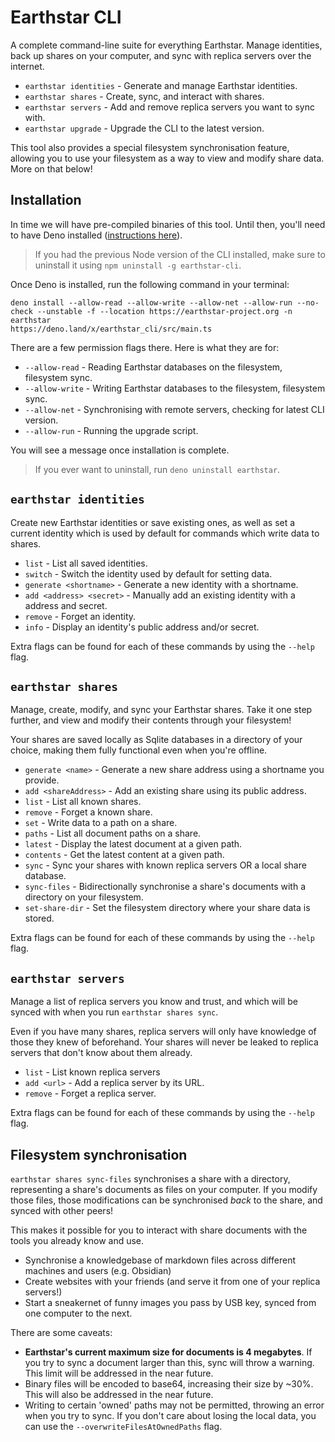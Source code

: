 # Earthstar CLI

A complete command-line suite for everything Earthstar. Manage identities, back
up shares on your computer, and sync with replica servers over the internet.

- `earthstar identities` - Generate and manage Earthstar identities.
- `earthstar shares` - Create, sync, and interact with shares.
- `earthstar servers` - Add and remove replica servers you want to sync with.
- `earthstar upgrade` - Upgrade the CLI to the latest version.

This tool also provides a special filesystem synchronisation feature, allowing
you to use your filesystem as a way to view and modify share data. More on that
below!

## Installation

In time we will have pre-compiled binaries of this tool. Until then, you'll need
to have Deno installed
([instructions here](https://deno.land/manual/getting_started/installation)).

> If you had the previous Node version of the CLI installed, make sure to
> uninstall it using `npm uninstall -g earthstar-cli`.

Once Deno is installed, run the following command in your terminal:

```
deno install --allow-read --allow-write --allow-net --allow-run --no-check --unstable -f --location https://earthstar-project.org -n earthstar
https://deno.land/x/earthstar_cli/src/main.ts
```

There are a few permission flags there. Here is what they are for:

- `--allow-read` - Reading Earthstar databases on the filesystem, filesystem
  sync.
- `--allow-write` - Writing Earthstar databases to the filesystem, filesystem
  sync.
- `--allow-net` - Synchronising with remote servers, checking for latest CLI
  version.
- `--allow-run` - Running the upgrade script.

You will see a message once installation is complete.

> If you ever want to uninstall, run `deno uninstall earthstar`.

## `earthstar identities`

Create new Earthstar identities or save existing ones, as well as set a current
identity which is used by default for commands which write data to shares.

- `list` - List all saved identities.
- `switch` - Switch the identity used by default for setting data.
- `generate <shortname>` - Generate a new identity with a shortname.
- `add <address> <secret>` - Manually add an existing identity with a address
  and secret.
- `remove` - Forget an identity.
- `info` - Display an identity's public address and/or secret.

Extra flags can be found for each of these commands by using the `--help` flag.

## `earthstar shares`

Manage, create, modify, and sync your Earthstar shares. Take it one step
further, and view and modify their contents through your filesystem!

Your shares are saved locally as Sqlite databases in a directory of your choice,
making them fully functional even when you're offline.

- `generate <name>` - Generate a new share address using a shortname you
  provide.
- `add <shareAddress>` - Add an existing share using its public address.
- `list` - List all known shares.
- `remove` - Forget a known share.
- `set` - Write data to a path on a share.
- `paths` - List all document paths on a share.
- `latest` - Display the latest document at a given path.
- `contents` - Get the latest content at a given path.
- `sync` - Sync your shares with known replica servers OR a local share
  database.
- `sync-files` - Bidirectionally synchronise a share's documents with a
  directory on your filesystem.
- `set-share-dir` - Set the filesystem directory where your share data is
  stored.

Extra flags can be found for each of these commands by using the `--help` flag.

## `earthstar servers`

Manage a list of replica servers you know and trust, and which will be synced
with when you run `earthstar shares sync`.

Even if you have many shares, replica servers will only have knowledge of those
they knew of beforehand. Your shares will never be leaked to replica servers
that don't know about them already.

- `list` - List known replica servers
- `add <url>` - Add a replica server by its URL.
- `remove` - Forget a replica server.

Extra flags can be found for each of these commands by using the `--help` flag.

## Filesystem synchronisation

`earthstar shares sync-files` synchronises a share with a directory,
representing a share's documents as files on your computer. If you modify those
files, those modifications can be synchronised _back_ to the share, and synced
with other peers!

This makes it possible for you to interact with share documents with the tools
you already know and use.

- Synchronise a knowledgebase of markdown files across different machines and
  users (e.g. Obsidian)
- Create websites with your friends (and serve it from one of your replica
  servers!)
- Start a sneakernet of funny images you pass by USB key, synced from one
  computer to the next.

There are some caveats:

- **Earthstar's current maximum size for documents is 4 megabytes**. If you try
  to sync a document larger than this, sync will throw a warning. This limit
  will be addressed in the near future.
- Binary files will be encoded to base64, increasing their size by ~30%. This
  will also be addressed in the near future.
- Writing to certain 'owned' paths may not be permitted, throwing an error when
  you try to sync. If you don't care about losing the local data, you can use
  the `--overwriteFilesAtOwnedPaths` flag.
